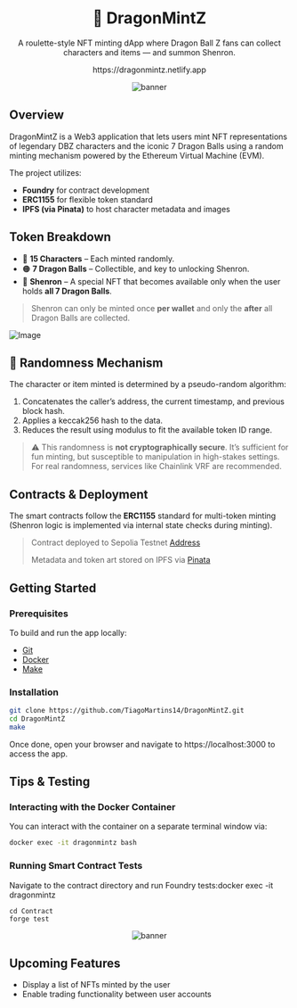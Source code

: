 # <div align="center">🐉 DragonMintZ</div>
<p align="center">A roulette-style NFT minting dApp where Dragon Ball Z fans can collect characters and items — and summon Shenron.</p>
<p align="center">https://dragonmintz.netlify.app</p>

<p align="center">
  <img src="https://github.com/user-attachments/assets/b5aa274f-1637-456f-a76c-4a9d3a073cd7" alt="banner" />
</p>


## Overview

DragonMintZ is a Web3 application that lets users mint NFT representations of legendary DBZ characters and the iconic 7 Dragon Balls using a random minting mechanism powered by the Ethereum Virtual Machine (EVM).

The project utilizes:
- **Foundry** for contract development
- **ERC1155** for flexible token standard
- **IPFS (via Pinata)** to host character metadata and images

## Token Breakdown

- 🎴 **15 Characters** – Each minted randomly.
- 🟠 **7 Dragon Balls** – Collectible, and key to unlocking Shenron.
- 🐉 **Shenron** – A special NFT that becomes available only when the user holds **all 7 Dragon Balls**.

> Shenron can only be minted once **per wallet** and only the **after** all Dragon Balls are collected.

![Image](https://github.com/user-attachments/assets/8757ca32-88f9-4d6e-b2e8-1a634d1296c8)

## 🎲 Randomness Mechanism

The character or item minted is determined by a pseudo-random algorithm:

1. Concatenates the caller’s address, the current timestamp, and previous block hash.
2. Applies a keccak256 hash to the data.
3. Reduces the result using modulus to fit the available token ID range.

> ⚠️ This randomness is **not cryptographically secure**. It’s sufficient for fun minting, but susceptible to manipulation in high-stakes settings. For real randomness, services like Chainlink VRF are recommended.

## Contracts & Deployment

The smart contracts follow the **ERC1155** standard for multi-token minting (Shenron logic is implemented via internal state checks during minting).

> Contract deployed to Sepolia Testnet [Address](https://sepolia.etherscan.io/address/0x7229199956087715Bd5E355Ab4783b60dd11f651)
> 
> Metadata and token art stored on IPFS via [Pinata](https://pinata.cloud)

## Getting Started

### Prerequisites

To build and run the app locally:
- [Git](https://git-scm.com/)
- [Docker](https://www.docker.com/)
- [Make](https://www.gnu.org/software/make/)

### Installation

```bash
git clone https://github.com/TiagoMartins14/DragonMintZ.git
cd DragonMintZ
make
```

Once done, open your browser and navigate to https://localhost:3000 to access the app.

## Tips & Testing

### Interacting with the Docker Container

You can interact with the container on a separate terminal window via:

```bash
docker exec -it dragonmintz bash
```

### Running Smart Contract Tests

Navigate to the contract directory and run Foundry tests:docker exec -it dragonmintz 
```
cd Contract
forge test
```

<p align="center">
  <img src="https://github.com/user-attachments/assets/ff1b47eb-05ba-4630-8edd-8708ba5365a7" alt="banner" />
</p>

## Upcoming Features

- Display a list of NFTs minted by the user
- Enable trading functionality between user accounts